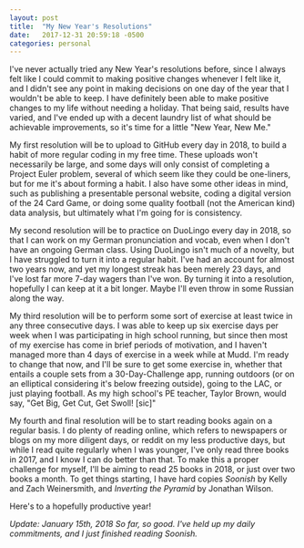 ```yaml
---
layout: post
title:  "My New Year's Resolutions"
date:   2017-12-31 20:59:18 -0500
categories: personal
---
```

I've never actually tried any New Year's resolutions before, since I always felt like I could commit to making positive changes whenever I felt like it, and I didn't see any point in making decisions on one day of the year that I wouldn't be able to keep. I have definitely been able to make positive changes to my life without needing a holiday. That being said, results have varied, and I've ended up with a decent laundry list of what should be achievable improvements, so it's time for a little "New Year, New Me."

My first resolution will be to upload to GitHub every day in 2018, to build a habit of more regular coding in my free time. These uploads won't necessarily be large, and some days will only consist of completing a Project Euler problem, several of which seem like they could be one-liners, but for me it's about forming a habit. I also have some other ideas in mind, such as publishing a presentable personal website, coding a digital version of the 24 Card Game, or doing some quality football (not the American kind) data analysis, but ultimately what I'm going for is consistency.

My second resolution will be to practice on DuoLingo every day in 2018, so that I can work on my German pronunciation and vocab, even when I don't have an ongoing German class. Using DuoLingo isn't much of a novelty, but I have struggled to turn it into a regular habit. I've had an account for almost two years now, and yet my longest streak has been merely 23 days, and I've lost far more 7-day wagers than I've won. By turning it into a resolution, hopefully I can keep at it a bit longer. Maybe I'll even throw in some Russian along the way.

My third resolution will be to perform some sort of exercise at least twice in any three consecutive days. I was able to keep up six exercise days per week when I was participating in high school running, but since then most of my exercise has come in brief periods of motivation, and I haven't managed more than 4 days of exercise in a week while at Mudd. I'm ready to change that now, and I'll be sure to get some exercise in, whether that entails a couple sets from a 30-Day-Challenge app, running outdoors (or on an elliptical considering it's below freezing outside), going to the LAC, or just playing football. As my high school's PE teacher, Taylor Brown, would say, "Get Big, Get Cut, Get Swoll! [sic]"

My fourth and final resolution will be to start reading books again on a regular basis. I do plenty of reading online, which refers to newspapers or blogs on my more diligent days, or reddit on my less productive days, but while I read quite regularly when I was younger, I've only read three books in 2017, and I know I can do better than that. To make this a proper challenge for myself, I'll be aiming to read 25 books in 2018, or just over two books a month. To get things starting, I have hard copies *Soonish* by Kelly and Zach Weinersmith, and *Inverting the Pyramid* by Jonathan Wilson.

Here's to a hopefully productive year!


*Update: January 15th, 2018
So far, so good. I've held up my daily commitments, and I just finished reading Soonish.*
